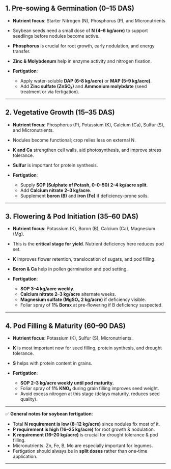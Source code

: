 ## 1. **Pre-sowing & Germination (0–15 DAS)**

* **Nutrient focus**: Starter Nitrogen (N), Phosphorus (P), and Micronutrients
* Soybean seeds need a small dose of **N (4–6 kg/acre)** to support seedlings before nodules become active.
* **Phosphorus** is crucial for root growth, early nodulation, and energy transfer.
* **Zinc & Molybdenum** help in enzyme activity and nitrogen fixation.
* **Fertigation**:

  * Apply water-soluble **DAP (6–8 kg/acre)** or **MAP (5–9 kg/acre)**.
  * Add **Zinc sulfate (ZnSO₄)** and **Ammonium molybdate** (seed treatment or via fertigation).

---

## 2. **Vegetative Growth (15–35 DAS)**

* **Nutrient focus**: Phosphorus (P), Potassium (K), Calcium (Ca), Sulfur (S), and Micronutrients.
* Nodules become functional; crop relies less on external N.
* **K and Ca** strengthen cell walls, aid photosynthesis, and improve stress tolerance.
* **Sulfur** is important for protein synthesis.
* **Fertigation**:

  * Supply **SOP (Sulphate of Potash, 0-0-50) 2–4 kg/acre split**.
  * Add **Calcium nitrate 2–3 kg/acre**.
  * Supplement **boron (B)** and **iron (Fe)** if deficiency-prone soils.

---

## 3. **Flowering & Pod Initiation (35–60 DAS)**

* **Nutrient focus**: Potassium (K), Boron (B), Calcium (Ca), Magnesium (Mg).
* This is the **critical stage for yield**. Nutrient deficiency here reduces pod set.
* **K** improves flower retention, translocation of sugars, and pod filling.
* **Boron & Ca** help in pollen germination and pod setting.
* **Fertigation**:

  * **SOP 3–4 kg/acre weekly**.
  * **Calcium nitrate 2–3 kg/acre** alternate weeks.
  * **Magnesium sulfate (MgSO₄ 2 kg/acre)** if deficiency visible.
  * Foliar spray of **1% Borax** at pre-flowering if B deficiency suspected.

---

## 4. **Pod Filling & Maturity (60–90 DAS)**

* **Nutrient focus**: Potassium (K), Sulfur (S), Micronutrients.
* **K** is most important now for seed filling, protein synthesis, and drought tolerance.
* **S** helps with protein content in grains.
* **Fertigation**:

  * **SOP 2–3 kg/acre weekly until pod maturity.**
  * Foliar spray of **1% KNO₃** during grain filling improves seed weight.
  * Avoid excess nitrogen at this stage (delays maturity, reduces seed quality).

---

✅ **General notes for soybean fertigation**:

* Total **N requirement is low (8–12 kg/acre)** since nodules fix most of it.
* **P requirement is high (16–25 kg/acre)** for root growth & nodulation.
* **K requirement (16–20 kg/acre)** is crucial for drought tolerance & pod filling.
* Micronutrients: Zn, Fe, B, Mo are especially important for legumes.
* Fertigation should always be in **split doses** rather than one-time application.

---
